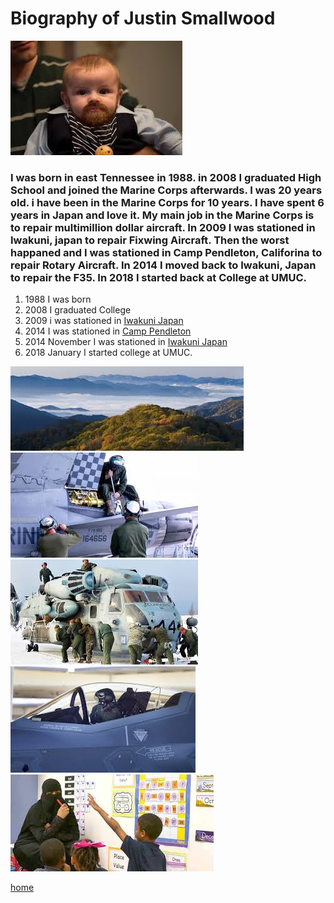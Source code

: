 # Biography of Justin Smallwood

![Picture of Myself](picture.jpg)

### I was born in east Tennessee in 1988. in 2008 I graduated High School and joined the Marine Corps afterwards. I was 20 years old. i have been in the Marine Corps for 10 years. I have spent 6 years in Japan and love it. My main job in the Marine Corps is to repair multimillion dollar aircraft. In 2009 I was stationed in Iwakuni, japan to repair Fixwing Aircraft. Then the worst happaned and I was stationed in Camp Pendleton, Califorina to repair Rotary Aircraft. In 2014 I moved back to Iwakuni, Japan to repair the F35. In 2018 I started back at College at UMUC.

1. 1988 I was born
2. 2008 I graduated College
3. 2009 i was stationed in [Iwakuni Japan](https://www.mcasiwakuni.marines.mil/)
4. 2014 I was stationed in [Camp Pendleton](https://www.pendleton.marines.mil/)
5. 2014 November I was stationed in [Iwakuni Japan](https://www.mcasiwakuni.marines.mil/)
6. 2018 January I started college at UMUC.

![Photo of East Tennessee](EastTN.jpg)
![Photo of me working on Fixed-Wing Aircraft](F18.jpg)
![Photo of me working on Rotary Aircraft](CH53.jpg)
![Photo of me working on the F35](F35.jpg)
![Photo of me at UMUC](UMUC.jpg)

[home](index)
